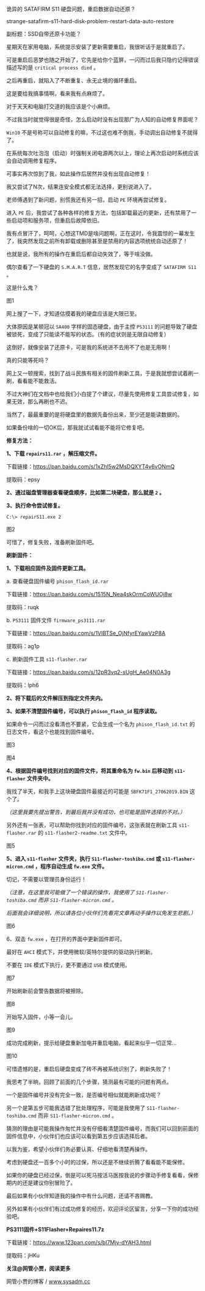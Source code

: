 诡异的 SATAFIRM S11 硬盘问题，重启数据自动还原？

strange-satafirm-s11-hard-disk-problem-restart-data-auto-restore

副标题：SSD自带还原卡功能？



星期天在家用电脑，系统提示安装了更新需要重启，我很听话于是就重启了。

可是重启后恶梦也随之开始了，它先是给你个蓝屏，一闪而过后我只隐约记得错误描述写的是 `critical process died` 。

之后再重启，就陷入了不断重复、永无止境的循环重启。



这是要给我搞事情啊，看来我有点麻烦了。

对于天天和电脑打交道的我应该是个小麻烦。

不过我当时就觉得很是奇怪，怎么启动时没有出现那广为人知的自动修复界面呢？

`Win10` 不是号称可以自动修复的嘛，不过这也难不倒我，手动调出自动修复不就得了。

在系统每次吐泡泡（启动）时强制关闭电源两次以上，理论上再次启动时系统应该会自动调用修复程序。

可事实再次惊到了我，如此操作后居然并没有出现自动修复！

我又尝试了N次，结果连安全模式都无法选择，更别说进入了。



老师傅遇到了新问题，别慌我还有另一招，启动 `PE` 环境再尝试修复。

进入 `PE` 后，我尝试了各种各样的修复方法，包括卸载最近的更新，还有禁用了一些启动项和服务项，但重启后故障依旧。

我有点冒汗了，呵呵，心想这TMD是啥问题啊，正在这时，令我震惊的一幕发生了，我突然发现之前所有卸载或删除甚至是禁用的内容选项统统自动还原了！

也就是说，我所有的操作在重启后都自动失效了，等于啥没做。

偶尔查看了一下硬盘的 `S.M.A.R.T` 信息，居然发现它的名字变成了 `SATAFIRM S11` 。

这是什么鬼？

图1



网上搜了一下，才知道估摸着我的硬盘应该是大限已至。

大体原因是某顿冠以 `SA400` 字样的固态硬盘，由于主控 `PS3111` 的问题导致了硬盘被锁死，变成了只能读不能写的状态。（有的症状则是无限自动修复）

这倒好，就像安装了还原卡，可是我的系统进不去用不了也是无用啊！

真的只能等死吗？



网上又一顿搜索，找到了战斗民族有相关的固件刷新工具，于是我就想尝试着刷一刷，看看能不能救活。

不过大神们在文档中也给我们小白提了个建议，尽量先使用修复工具尝试修复，如果无效，那么再刷也不迟。

当然了，最最重要的是将硬盘里的数据先备份出来，至少还是能读数据的。

如果备份啥的一切OK后，那我就试试看能不能将它修复吧。



**修复方法：**

**1、下载 `repairs11.rar` ，解压缩文件。**

下载链接：https://pan.baidu.com/s/1xZhl5w2MsDQXYT4v6vONmQ

提取码：epsy



**2、通过磁盘管理器查看硬盘顺序，比如第二块硬盘，那么就是 `2` 。**



**3、执行命令尝试修复。**

```
C:\> repairS11.exe 2
```

图2



可惜了，修复失败，准备刷新固件吧。



**刷新固件：**

**1、下载相应固件及固件更新工具。**

a. 查看硬盘固件编号 `phison_flash_id.rar`

下载链接：https://pan.baidu.com/s/1515N_Nea4skOrmCoWUOj8w

提取码：ruqk



b. `PS3111` 固件文件 `firmware_ps3111.rar`

下载链接：https://pan.baidu.com/s/1VIBTSe_OjNfyrEYawVzP8A

提取码：ag1p



c. 刷新固件工具 `s11-flasher.rar`

下载链接：https://pan.baidu.com/s/12pR3vq2-sUgH_Ae04N0A3g

提取码：lph6



**2、将下载后的文件解压到指定文件夹内。**



**3、如果不清楚固件编号，可以执行 `phison_flash_id` 程序读取。**

如果命令一闪而过没看清也不要紧，它会生成一个名为 `phison_flash_id.txt` 的日志文件，看这个也能找到固件编号。

图3

图4



**4、根据固件编号找到对应的固件文件，将其重命名为 `fw.bin` 后移动到 `s11-flasher` 文件夹中。**

我找了半天，和我手上这块硬盘固件最接近的可能是 `SBFK71F1_27062019.BIN` 这个了。

*（这里我要先提出警告，到最后我并没有成功，也可能是固件选择的不对。）*

另外还有一张表，可以帮助你找到对应的固件编号，这张表就在刷新工具  `s11-flasher.rar` 的 `s11-flasher2-readme.txt`  文件中。

图5



**5、进入 `s11-flasher` 文件夹，执行 `S11-flasher-toshiba.cmd` 或 `s11-flasher-micron.cmd` ，程序自动生成 `fw.exe` 文件。**

切记，不需要以管理员身份运行！

*（注意，在这里我可能做了一个错误的操作，我使用了 `S11-flasher-toshiba.cmd` 而非 `S11-flasher-micron.cmd` 。*

*后面我会详细说明，所以请各位小伙伴们先看完文章再动手操作以免发生悲剧。）*

图6



6、双击 `fw.exe` ，在打开的界面中更新固件即可。

最好在 `AHCI` 模式下，并使用微软/英特尔提供的驱动执行刷新。

不要在 `IDE` 模式下执行，更不要通过 `USB` 模式使用。

图7



开始刷新前会警告数据将被擦除。

图8



开始写入固件，小等一会儿。

图9



成功完成刷新，提示给硬盘重新加电并重启电脑，看起来似乎一切正常...

图10



可惜遗憾的是，重启后硬盘变成了砖不再被系统识别了，刷新失败了！

我思考了半晌，回顾了前面的几个步骤，猜测最有可能的问题有两点。

一个是固件编号并没有完全一致，是否编号相似就能刷新成功呢？

另一个是第五步可能我选错了批处理程序，可能是我使用了 `S11-flasher-toshiba.cmd` 而非 `S11-flasher-micron.cmd` 。

猜测的理由是可能我操作匆忙并没有仔细看清楚固件编号，而我们可以回到前面的固件信息中，小伙伴们也应该可以看到第五步应该选择后者。



以我为鉴，希望小伙伴们务必要认真、仔细地看清楚再操作。

考虑到硬盘还一百多个小时的过保，所以还是不继续折腾了看看能不能保修。

如果你的硬盘已经过保，倒是可以死马按活马医按我说的步骤动手修复看看，保修期内的还是建议你别冒险了。

最后如果有小伙伴知道我的操作中有什么问题，还请不吝赐教。

另外如果有小伙伴们有过成功修复的经历，欢迎评论区留言，分享一下你的成功经验吧。



**PS3111固件+S11Flasher+Repaires11.7z**

下载链接：https://www.123pan.com/s/bI7Mjv-dYAH3.html

提取码：jHKu



**关注@网管小贾，阅读更多**

网管小贾的博客 / www.sysadm.cc